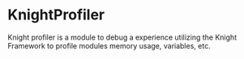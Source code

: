# KnightProfiler
Knight profiler is a module to debug a experience utilizing the Knight Framework to profile modules memory usage, variables, etc.
